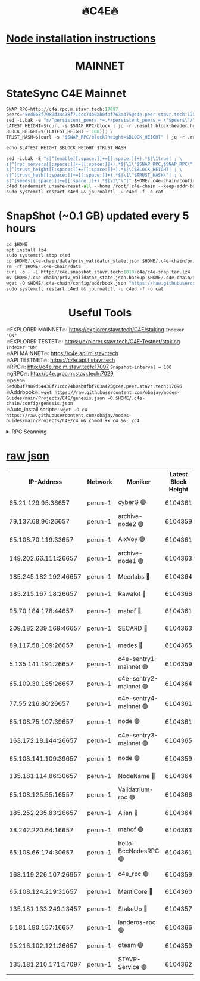 <h1 align="center"> 🔥C4E🔥</h1>

[Node installation instructions](https://github.com/obajay/nodes-Guides/tree/main/Projects/C4E)
=

<h1 align="center"> MAINNET</h1>

# StateSync C4E Mainnet
```python
SNAP_RPC=http://c4e.rpc.m.stavr.tech:17097
peers="5ed0b8f7989d34438f71ccc74b0ab0fbf763a475@c4e.peer.stavr.tech:17096"
sed -i.bak -e "s/^persistent_peers *=.*/persistent_peers = \"$peers\"/" $HOME/.c4e-chain/config/config.toml
LATEST_HEIGHT=$(curl -s $SNAP_RPC/block | jq -r .result.block.header.height); \
BLOCK_HEIGHT=$((LATEST_HEIGHT - 100)); \
TRUST_HASH=$(curl -s "$SNAP_RPC/block?height=$BLOCK_HEIGHT" | jq -r .result.block_id.hash)

echo $LATEST_HEIGHT $BLOCK_HEIGHT $TRUST_HASH

sed -i.bak -E "s|^(enable[[:space:]]+=[[:space:]]+).*$|\1true| ; \
s|^(rpc_servers[[:space:]]+=[[:space:]]+).*$|\1\"$SNAP_RPC,$SNAP_RPC\"| ; \
s|^(trust_height[[:space:]]+=[[:space:]]+).*$|\1$BLOCK_HEIGHT| ; \
s|^(trust_hash[[:space:]]+=[[:space:]]+).*$|\1\"$TRUST_HASH\"| ; \
s|^(seeds[[:space:]]+=[[:space:]]+).*$|\1\"\"|" $HOME/.c4e-chain/config/config.toml
c4ed tendermint unsafe-reset-all --home /root/.c4e-chain --keep-addr-book
sudo systemctl restart c4ed && journalctl -u c4ed -f -o cat
```
# SnapShot (~0.1 GB) updated every 5 hours
```python
cd $HOME
apt install lz4
sudo systemctl stop c4ed
cp $HOME/.c4e-chain/data/priv_validator_state.json $HOME/.c4e-chain/priv_validator_state.json.backup
rm -rf $HOME/.c4e-chain/data
curl -o - -L http://c4e.snapshot.stavr.tech:1018/c4e/c4e-snap.tar.lz4 | lz4 -c -d - | tar -x -C $HOME/.c4e-chain --strip-components 2
mv $HOME/.c4e-chain/priv_validator_state.json.backup $HOME/.c4e-chain/data/priv_validator_state.json
wget -O $HOME/.c4e-chain/config/addrbook.json "https://raw.githubusercontent.com/obajay/nodes-Guides/main/Projects/C4E/addrbook.json"
sudo systemctl restart c4ed && journalctl -u c4ed -f -o cat
```
 <h1 align="center"> Useful Tools</h1>

🔥EXPLORER MAINNET🔥:  https://explorer.stavr.tech/C4E/staking            `Indexer "ON"` \
🔥EXPLORER TESTET🔥:   https://explorer.stavr.tech/C4E-Testnet/staking     `Indexer "ON"` \
🔥API MAINNET🔥:       https://c4e.api.m.stavr.tech \
🔥API TESTNET🔥:       https://c4e.api.t.stavr.tech \
🔥RPC🔥:               http://c4e.rpc.m.stavr.tech:17097                  `Snapshot-interval = 100` \
🔥gRPC🔥:              http://c4e.grpc.m.stavr.tech:7029 \
🔥peer🔥:              `5ed0b8f7989d34438f71ccc74b0ab0fbf763a475@c4e.peer.stavr.tech:17096` \
🔥Addrbook🔥:    ```wget https://raw.githubusercontent.com/obajay/nodes-Guides/main/Projects/C4E/genesis.json -O $HOME/.c4e-chain/config/genesis.json``` \
🔥Auto_install script🔥: ```wget -O c4 https://raw.githubusercontent.com/obajay/nodes-Guides/main/Projects/C4E/c4 && chmod +x c4 && ./c4```





<details>
<summary>RPC Scanning</summary>

<h2 align="center"> We scan nodes in real time every 4 hours. And we provide the final result of RPC endpoints.
We cannot influence the operation of these nodes in any way. </h2>


```python
If Voting Power is higher than 0 --> then the Node is a validator of the network and may be subject to attack and be a potential threat to the chain.
```
```python
We marked such validators with a red symbol
```

</details>

[raw json](https://rpc-check.c4e.stavr.tech/c4e/rpc-c4e-result.json)
=



<table><tr><th>IP-Address</th><th>Network</th><th>Moniker</th><th>Latest Block Height</th><th>Earliest Block Height</th><th>Catching Up</th><th>Voting Power</th><th>Scan Time</th></tr><tr><td>65.21.129.95:36657</td><td>perun-1</td><td>cyberG 🟢</td><td>6104361</td><td>0</td><td>False</td><td>0</td><td>2023-12-02T00:51:25.060915325UTC</td></tr><tr><td>79.137.68.96:26657</td><td>perun-1</td><td>archive-node2 🟢</td><td>6104359</td><td>1</td><td>False</td><td>0</td><td>2023-12-02T00:51:07.559501929UTC</td></tr><tr><td>65.108.70.119:33657</td><td>perun-1</td><td>AlxVoy 🟢</td><td>6104361</td><td>1</td><td>False</td><td>0</td><td>2023-12-02T00:51:24.225217910UTC</td></tr><tr><td>149.202.66.111:26657</td><td>perun-1</td><td>archive-node1 🟢</td><td>6104363</td><td>1</td><td>False</td><td>0</td><td>2023-12-02T00:51:40.972379896UTC</td></tr><tr><td>185.245.182.192:46657</td><td>perun-1</td><td>Meerlabs 🔴</td><td>6104364</td><td>1051501</td><td>False</td><td>493550</td><td>2023-12-02T00:51:46.620199745UTC</td></tr><tr><td>185.215.167.18:26657</td><td>perun-1</td><td>Rawalot 🔴</td><td>6104366</td><td>1090501</td><td>False</td><td>579034</td><td>2023-12-02T00:51:59.199026218UTC</td></tr><tr><td>95.70.184.178:44657</td><td>perun-1</td><td>mahof 🔴</td><td>6104361</td><td>2342001</td><td>False</td><td>1357006</td><td>2023-12-02T00:51:23.427441596UTC</td></tr><tr><td>209.182.239.169:46657</td><td>perun-1</td><td>SECARD 🔴</td><td>6104363</td><td>2616101</td><td>False</td><td>675729</td><td>2023-12-02T00:51:38.331374020UTC</td></tr><tr><td>89.117.58.109:26657</td><td>perun-1</td><td>medes 🔴</td><td>6104365</td><td>2826001</td><td>False</td><td>471345</td><td>2023-12-02T00:51:53.987924448UTC</td></tr><tr><td>5.135.141.191:26657</td><td>perun-1</td><td>c4e-sentry1-mainnet 🟢</td><td>6104359</td><td>4267001</td><td>False</td><td>0</td><td>2023-12-02T00:51:06.866922909UTC</td></tr><tr><td>65.109.30.185:26657</td><td>perun-1</td><td>c4e-sentry2-mainnet 🟢</td><td>6104364</td><td>5186001</td><td>False</td><td>0</td><td>2023-12-02T00:51:46.188042788UTC</td></tr><tr><td>77.55.216.80:26657</td><td>perun-1</td><td>c4e-sentry4-mainnet 🟢</td><td>6104361</td><td>5187001</td><td>False</td><td>0</td><td>2023-12-02T00:51:23.871315176UTC</td></tr><tr><td>65.108.75.107:39657</td><td>perun-1</td><td>node 🟢</td><td>6104361</td><td>5198801</td><td>False</td><td>0</td><td>2023-12-02T00:51:27.433171908UTC</td></tr><tr><td>163.172.18.144:26657</td><td>perun-1</td><td>c4e-sentry3-mainnet 🟢</td><td>6104365</td><td>5286001</td><td>False</td><td>0</td><td>2023-12-02T00:51:47.415533960UTC</td></tr><tr><td>65.108.141.109:39657</td><td>perun-1</td><td>node 🟢</td><td>6104359</td><td>5303301</td><td>False</td><td>0</td><td>2023-12-02T00:51:09.953145598UTC</td></tr><tr><td>135.181.114.86:30657</td><td>perun-1</td><td>NodeName 🔴</td><td>6104364</td><td>5508301</td><td>False</td><td>333717</td><td>2023-12-02T00:51:41.295526604UTC</td></tr><tr><td>65.108.125.55:16557</td><td>perun-1</td><td>Validatrium-rpc 🟢</td><td>6104366</td><td>5551301</td><td>False</td><td>0</td><td>2023-12-02T00:51:56.332812181UTC</td></tr><tr><td>185.252.235.83:26657</td><td>perun-1</td><td>Alien 🔴</td><td>6104364</td><td>5736001</td><td>False</td><td>380508</td><td>2023-12-02T00:51:41.592997318UTC</td></tr><tr><td>38.242.220.64:16657</td><td>perun-1</td><td>mahof 🟢</td><td>6104363</td><td>5980001</td><td>False</td><td>0</td><td>2023-12-02T00:51:38.642748044UTC</td></tr><tr><td>65.108.66.174:30657</td><td>perun-1</td><td>hello-BccNodesRPC 🟢</td><td>6104361</td><td>5985401</td><td>False</td><td>0</td><td>2023-12-02T00:51:24.658208820UTC</td></tr><tr><td>168.119.226.107:26957</td><td>perun-1</td><td>c4e_rpc 🟢</td><td>6104359</td><td>6004359</td><td>False</td><td>0</td><td>2023-12-02T00:51:16.389564962UTC</td></tr><tr><td>65.108.124.219:31657</td><td>perun-1</td><td>MantiCore 🔴</td><td>6104360</td><td>6004360</td><td>False</td><td>837456</td><td>2023-12-02T00:51:22.932877835UTC</td></tr><tr><td>135.181.133.249:13457</td><td>perun-1</td><td>StakeUp 🔴</td><td>6104357</td><td>6015001</td><td>False</td><td>1357007</td><td>2023-12-02T00:50:58.376673956UTC</td></tr><tr><td>5.181.190.157:16657</td><td>perun-1</td><td>landeros-rpc 🟢</td><td>6104366</td><td>6095001</td><td>False</td><td>0</td><td>2023-12-02T00:51:58.828310126UTC</td></tr><tr><td>95.216.102.121:26657</td><td>perun-1</td><td>dteam 🟢</td><td>6104359</td><td>6102001</td><td>False</td><td>0</td><td>2023-12-02T00:51:07.192663301UTC</td></tr><tr><td>135.181.210.171:17097</td><td>perun-1</td><td>STAVR-Service 🟢</td><td>6104362</td><td>6103001</td><td>False</td><td>0</td><td>2023-12-02T00:51:29.786127909UTC</td></tr></table>
